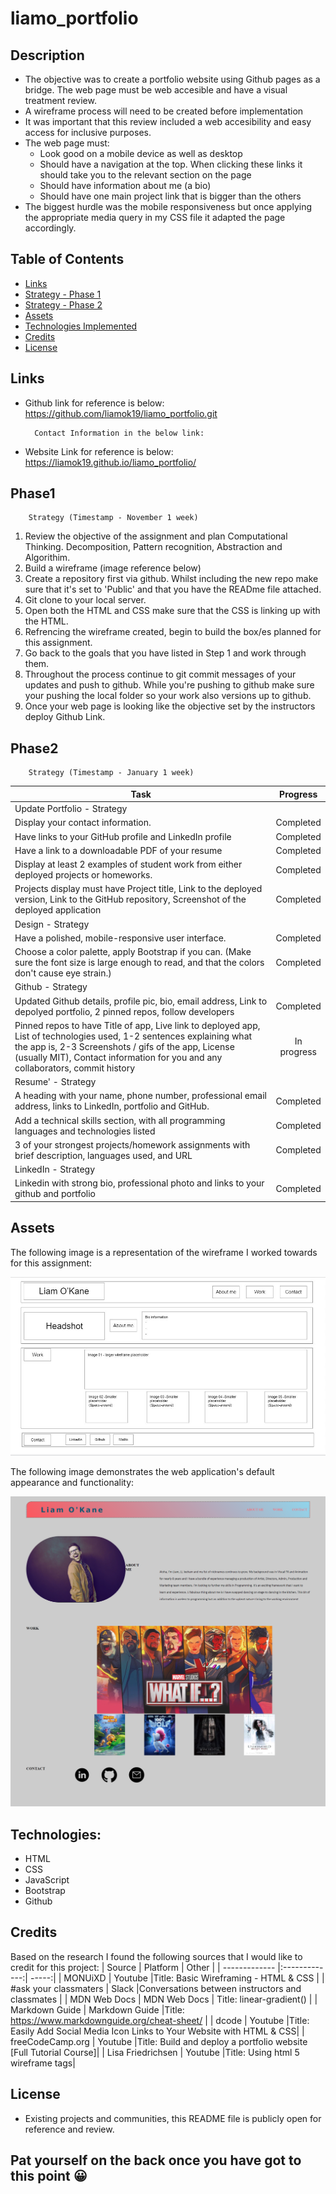 # liamo_portfolio

## Description
- The objective was to create a portfolio website using Github pages as a bridge. The web page must be web accesible and have a visual treatment review. 
- A wireframe process will need to be created before implementation
- It was important that this review included a web accesibility and easy access for inclusive purposes. 
- The web page must:
    - Look good on a mobile device as well as desktop
    - Should have a navigation at the top.  When clicking these links it should take you to the relevant section on the page
    - Should have information about me (a bio)
    - Should have one main project link that is bigger than the others
- The biggest hurdle was the mobile responsiveness but once applying the appropriate media query in my CSS file it adapted the page accordingly. 

## Table of Contents
- [Links](#links)
- [Strategy - Phase 1](#Phase1)
- [Strategy - Phase 2](#Phase2)
- [Assets](#assets)
- [Technologies Implemented](#Technologies)
- [Credits](#credits)
- [License](#license)

## Links
- Github link for reference is below: 
https://github.com/liamok19/liamo_portfolio.git

        Contact Information in the below link:
- Website Link for reference is below: 
https://liamok19.github.io/liamo_portfolio/


  

## Phase1
        Strategy (Timestamp - November 1 week)
1. Review the objective of the assignment and plan Computational Thinking. Decomposition, Pattern recognition, Abstraction and Algorithim. 
2. Build a wireframe (image reference below)
3. Create a repository first via github. Whilst including the new repo make sure that it's set to 'Public' and that you have the READme file attached. 
4. Git clone to your local server. 
5. Open both the HTML and CSS make sure that the CSS is linking up with the HTML. 
6. Refrencing the wireframe created, begin to build the box/es planned for this assignment. 
7. Go back to the goals that you have listed in Step 1 and work through them. 
8. Throughout the process continue to git commit messages of your updates and push to github. While you're pushing to github make sure your pushing the local folder so your work also versions up to github. 
9. Once your web page is looking like the objective set by the instructors deploy Github Link. 

## Phase2
        Strategy (Timestamp - January 1 week)

| Task       | Progress      | 
| ------------- |:-------------:| 
| Update Portfolio - Strategy|| 
|  Display your contact information.  | Completed |  
| Have links to your GitHub profile and LinkedIn profile | Completed |
| Have a link to a downloadable PDF of your resume | Completed |
| Display at least 2 examples of student work from either deployed projects or homeworks. | Completed |
| Projects display must have  Project title, Link to the deployed version, Link to the GitHub repository, Screenshot of the deployed application | Completed |  
| Design - Strategy|| 
| Have a polished, mobile-responsive user interface. | Completed | 
| Choose a color palette, apply Bootstrap if you can. (Make sure the font size is large enough to read, and that the colors don't cause eye strain.) | Completed | 
| Github - Strategy|| 
| Updated Github details, profile pic, bio, email address, Link to depolyed portfolio, 2 pinned repos, follow developers | Completed | 
| Pinned repos to have Title of app, Live link to deployed app, List of technologies used, 1-2 sentences explaining what the app is, 2-3 Screenshots / gifs of the app, License (usually MIT), Contact information for you and any collaborators, commit history | In progress | 
| Resume' - Strategy|| 
| A heading with your name, phone number, professional email address, links to LinkedIn, portfolio and GitHub. | Completed |
| Add a technical skills section, with all programming languages and technologies listed | Completed |
|  3 of your strongest projects/homework assignments with brief description, languages used, and URL | Completed | 
| LinkedIn - Strategy|| 
| Linkedin with strong bio, professional photo and links to your github and portfolio | Completed | 



## Assets
The following image is a representation of the wireframe I worked towards for this assignment: 

![createAWireframe](./assets/images/createaWireframe.jpg)

The following image demonstrates the web application's default appearance and functionality: 

![Outcome_Image](./assets/images/liamo_portfolio_index.png)

## Technologies:
- HTML 
- CSS
- JavaScript 
- Bootstrap 
- Github

## Credits

Based on the research I found the following sources that I would like to credit for this project: 
| Source        | Platform      | Other  |
| ------------- |:-------------:| -----:|
| MONUiXD    | Youtube      |Title: Basic Wireframing - HTML & CSS | 
| #ask your classmaters | Slack      |Conversations between instructors and classmates |
| MDN Web Docs   | MDN Web Docs       | Title: linear-gradient() |
| Markdown Guide | Markdown Guide |Title: https://www.markdownguide.org/cheat-sheet/ |
| dcode    | Youtube      |Title: Easily Add Social Media Icon Links to Your Website with HTML & CSS| 
| freeCodeCamp.org    | Youtube      |Title: Build and deploy a portfolio website [Full Tutorial Course]| 
| Lisa Friedrichsen    | Youtube      |Title: Using html 5 wireframe tags| 


## License
- Existing projects and communities, this README file is publicly open for reference and review. 

## Pat yourself on the back once you have got to this point	😀